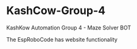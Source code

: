 # KashCow-Group-4
KashKow Automation Group 4 - Maze Solver BOT

The EspRoboCode has website functionality
